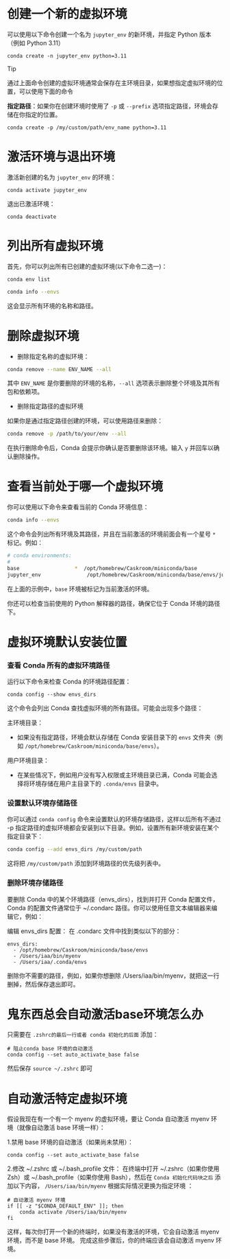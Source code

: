 # 创建一个新的虚拟环境

可以使用以下命令创建一个名为 `jupyter_env` 的新环境，并指定 Python 版本（例如 Python 3.11）

```shell
conda create -n jupyter_env python=3.11
```

> [!tip]
>
> 通过上面命令创建的虚拟环境通常会保存在主环境目录，如果想指定虚拟环境的位置，可以使用下面的命令

**指定路径**：如果你在创建环境时使用了 `-p` 或 `--prefix` 选项指定路径，环境会存储在你指定的位置。

```shell
conda create -p /my/custom/path/env_name python=3.11
```



# 激活环境与退出环境

激活新创建的名为 `jupyter_env` 的环境：

```shell
conda activate jupyter_env
```

退出已激活环境：

```shell
conda deactivate
```

# 列出所有虚拟环境

首先，你可以列出所有已创建的虚拟环境(以下命令二选一)：

```bash
conda env list
```

```bash
conda info --envs
```

这会显示所有环境的名称和路径。


# 删除虚拟环境

- 删除指定名称的虚拟环境：

```bash
conda remove --name ENV_NAME --all
```

其中 `ENV_NAME` 是你要删除的环境的名称，`--all` 选项表示删除整个环境及其所有包和依赖项。

- 删除指定路径的虚拟环境

如果你是通过指定路径创建的环境，可以使用路径来删除：

```bash
conda remove -p /path/to/your/env --all
```

在执行删除命令后，Conda 会提示你确认是否要删除该环境。输入 `y` 并回车以确认删除操作。


# 查看当前处于哪一个虚拟环境

你可以使用以下命令来查看当前的 Conda 环境信息：

```bash
conda info --envs
```

这个命令会列出所有环境及其路径，并且在当前激活的环境前面会有一个星号 `*` 标记。例如：

```bash
# conda environments:
#
base                  *  /opt/homebrew/Caskroom/miniconda/base
jupyter_env               /opt/homebrew/Caskroom/miniconda/base/envs/jupyter_env
```

在上面的示例中，`base` 环境被标记为当前激活的环境。

你还可以检查当前使用的 Python 解释器的路径，确保它位于 Conda 环境的路径下。


# 虚拟环境默认安装位置

### 查看 Conda 所有的虚拟环境路径

运行以下命令来检查 Conda 的环境路径配置：

```shell
conda config --show envs_dirs
```

这个命令会列出 Conda 查找虚拟环境的所有路径。可能会出现多个路径：

主环境目录：

- 如果没有指定路径，环境会默认存储在 Conda 安装目录下的 `envs` 文件夹（例如 `/opt/homebrew/Caskroom/miniconda/base/envs`）。

用户环境目录：

- 在某些情况下，例如用户没有写入权限或主环境目录已满，Conda 可能会选择将环境存储在用户主目录下的 `.conda/envs` 目录中。

### 设置默认环境存储路径

你可以通过 `conda config` 命令来设置默认的环境存储路径，这样以后所有不通过 -p 指定路径的虚拟环境都会安装到以下目录。例如，设置所有新环境安装在某个指定目录下：

```bash
conda config --add envs_dirs /my/custom/path
```

这将把 `/my/custom/path` 添加到环境路径的优先级列表中。

### 删除环境存储路径

要删除 Conda 中的某个环境路径（envs_dirs），找到并打开 Conda 配置文件， Conda 的配置文件通常位于 ~/.condarc 路径。你可以使用任意文本编辑器来编辑它，例如：

编辑 envs_dirs 配置： 在 .condarc 文件中找到类似以下的部分：

```
envs_dirs:
  - /opt/homebrew/Caskroom/miniconda/base/envs
  - /Users/iaa/bin/myenv
  - /Users/iaa/.conda/envs
```

删除你不需要的路径，例如，如果你想删除 /Users/iaa/bin/myenv，就把这一行删掉，然后保存退出即可。


# 鬼东西总会自动激活base环境怎么办
只需要在 `.zshrc的最后一行或者 conda 初始化的后面` 添加：

```shell
# 阻止conda base 环境的自动激活
conda config --set auto_activate_base false
```

然后保存 `source ~/.zshrc` 即可

# 自动激活特定虚拟环境
假设我现在有一个有一个 myenv 的虚拟环境，要让 Conda 自动激活 myenv 环境（就像自动激活 base 环境一样）：

1.禁用 base 环境的自动激活（如果尚未禁用）：

```
conda config --set auto_activate_base false
```

2.修改 ~/.zshrc 或 ~/.bash_profile 文件： 在终端中打开 ~/.zshrc（如果你使用 Zsh）或 ~/.bash_profile（如果你使用 Bash），然后在 `Conda 初始化代码块之后` 添加以下内容， `/Users/iaa/bin/myenv` 根据实际情况更换为指定环境 ：

```
# 自动激活 myenv 环境
if [[ -z "$CONDA_DEFAULT_ENV" ]]; then
    conda activate /Users/iaa/bin/myenv
fi
```

这样，每次你打开一个新的终端时，如果没有激活的环境，它会自动激活 myenv 环境，而不是 base 环境。
完成这些步骤后，你的终端应该会自动激活 myenv 环境。
